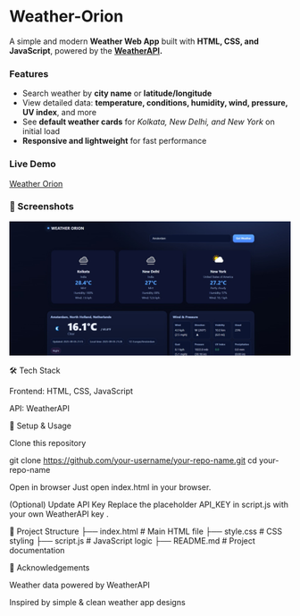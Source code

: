 # Weather-Orion

A simple and modern **Weather Web App** built with **HTML, CSS, and JavaScript**, powered by the **[WeatherAPI](https://www.weatherapi.com/).**

### Features
- Search weather by **city name** or **latitude/longitude**
- View detailed data: **temperature, conditions, humidity, wind, pressure, UV index**, and more
- See **default weather cards** for *Kolkata, New Delhi, and New York* on initial load
- **Responsive and lightweight** for fast performance


### Live Demo
[Weather Orion](https://parthajit3080.github.io/Weather-Orion/)



### 📸 Screenshots

[![Weather App Screenshot](Image1.jpg)](https://parthajit3080.github.io/Weather-Orion/)

🛠️ Tech Stack

Frontend: HTML, CSS, JavaScript

API: WeatherAPI

🔧 Setup & Usage

Clone this repository

git clone https://github.com/your-username/your-repo-name.git
cd your-repo-name


Open in browser
Just open index.html in your browser.

(Optional) Update API Key
Replace the placeholder API_KEY in script.js with your own WeatherAPI key
.

📂 Project Structure
├── index.html       # Main HTML file
├── style.css        # CSS styling
├── script.js        # JavaScript logic
├── README.md        # Project documentation

🙌 Acknowledgements

Weather data powered by WeatherAPI

Inspired by simple & clean weather app designs
